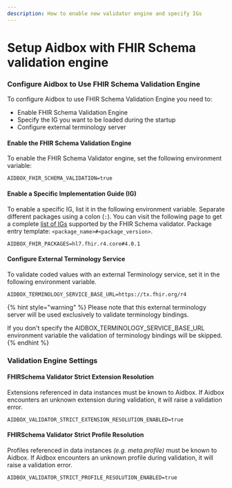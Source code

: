```yaml
---
description: How to enable new validator engine and specify IGs
---
```


# Setup Aidbox with FHIR Schema validation engine

### Configure Aidbox to Use FHIR Schema Validation Engine

To configure Aidbox to use FHIR Schema Validation Engine you need to:

* Enable FHIR Schema Validation Engine
* Specify the IG you want to be loaded during the startup
* Configure external terminology server

#### Enable the FHIR Schema Validation Engine

To enable the FHIR Schema Validator engine, set the following environment variable:

```
AIDBOX_FHIR_SCHEMA_VALIDATION=true
```

#### Enable a Specific Implementation Guide (IG)

To enable a specific IG, list it in the following environment variable. Separate different packages using a colon (`:`). You can visit the following page to get a complete [list of IGs](./aidbox-fhir-igs-registry.md) supported by the FHIR Schema validator. Package entry template: `<package_name>#<package_version>`.

```
AIDBOX_FHIR_PACKAGES=hl7.fhir.r4.core#4.0.1
```

#### Configure External Terminology Service

To validate coded values with an external Terminology service, set it in the following environment variable.

```
AIDBOX_TERMINOLOGY_SERVICE_BASE_URL=https://tx.fhir.org/r4
```

{% hint style="warning" %}
Please note that this external terminology server will be used exclusively to validate terminology bindings.

If you don't specify the AIDBOX\_TERMINOLOGY\_SERVICE\_BASE\_URL environment variable the validation of terminology bindings will be skipped.
{% endhint %}

### Validation Engine Settings

#### FHIRSchema Validator Strict Extension Resolution

Extensions referenced in data instances must be known to Aidbox. If Aidbox encounters an unknown extension during validation, it will raise a validation error.

```
AIDBOX_VALIDATOR_STRICT_EXTENSION_RESOLUTION_ENABLED=true
```

#### FHIRSchema Validator Strict Profile Resolution

Profiles referenced in data instances _(e.g. meta.profile)_ must be known to Aidbox. If Aidbox encounters an unknown profile during validation, it will raise a validation error.

```
AIDBOX_VALIDATOR_STRICT_PROFILE_RESOLUTION_ENABLED=true
```
